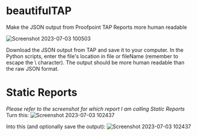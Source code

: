# beautifulTAP
Make the JSON output from Proofpoint TAP Reports more human readable

![Screenshot 2023-07-03 100503](https://github.com/timiwashima/beautifulTAP/assets/52045865/962cb8de-1758-44ba-8dd9-6f977d3af585)

Download the JSON output from TAP and save it to your computer.  In the Python scripts, enter the file's location in file or fileName (remember to escape the \ character).
The output should be more human readable than the raw JSON format.

# Static Reports
_Please refer to the screenshot for which report I am calling Static Reports_
Turn this:
![Screenshot 2023-07-03 102437](https://github.com/timiwashima/beautifulTAP/assets/52045865/dd9d048c-98b6-45ba-bbb9-5a8cd5473903)

Into this (and optionally save the output):
![Screenshot 2023-07-03 102437](https://github.com/timiwashima/beautifulTAP/assets/52045865/cacd58e8-413c-4150-a8d3-1c091e748be2)
